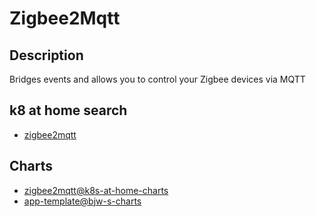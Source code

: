 # Zigbee2Mqtt

## Description

Bridges events and allows you to control your Zigbee devices via MQTT

## k8 at home search

- [zigbee2mqtt](https://nanne.dev/k8s-at-home-search/#/zigbee2mqtt)

## Charts

- [zigbee2mqtt@k8s-at-home-charts](https://k8s-at-home.com/charts/)
- [app-template@bjw-s-charts](https://bjw-s.github.io/helm-charts/)
